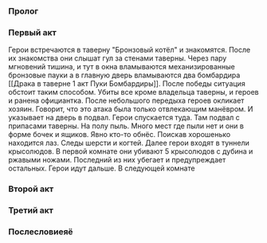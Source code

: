 ### Пролог
### Первый акт 

Герои встречаются в таверну "Бронзовый котёл" и знакомятся. После их знакомства они слышат гул за стенами таверны. Через пару мгновений тишина, и тут в окна вламываются механизированные бронзовые пауки а в главную дверь вламываются два бомбардира [[Драка в таверне 1 акт Пуки Бомбардиры]]. 
После победы ситуация обстоит таким способом. Убиты все кроме владельца таверны, и героев и ранена официантка.  После небольшого передыха героев окликает хозяин. Говорит, что это атака была только отвлекающим манёвром. И указывает на дверь в подвал. 
Герои спускается туда. Там подвал с припасами таверны. На полу пыль. Много мест где пыли нет и они в форме бочек и ящиков. Явно кто-то обнёс. Поискав хорошенько находится лаз. Следы шерсти и когтей. 
Далее герои входят в туннели крысолюдов. В первой комнате они убивают 5 крысолюдов с дубина и ржавыми ножами. Последний из них убегает и предупреждает остальных. Герои идут дальше. В следующей комнате 





### Второй акт  

### Третий акт 

### Послесловиеяё
